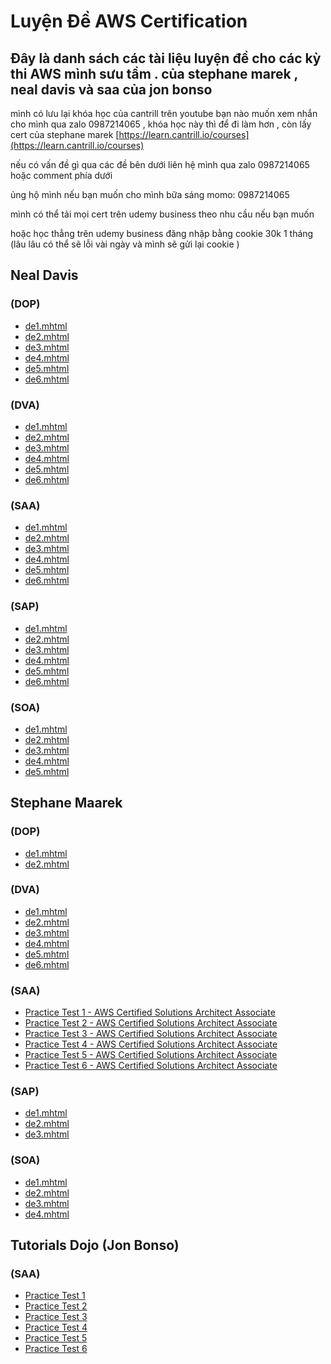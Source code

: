 # Luyện Đề AWS Certification

## Đây là danh sách các tài liệu luyện đề cho các kỳ thi AWS mình sưu tầm . của stephane marek , neal davis và saa của jon bonso

mình có lưu lại khóa học của cantrill trên youtube bạn nào muốn xem nhắn cho mình qua zalo 0987214065 , khóa học này thì để đi làm hơn , còn lấy cert của stephane marek
[https://learn.cantrill.io/courses](https://learn.cantrill.io/courses)

nếu có vấn đề gì qua các đề bên dưới liên hệ mình qua zalo 0987214065 hoặc comment phía dưới

ủng hộ mình nếu bạn muốn cho mình bữa sáng 
 momo: 0987214065


mình có thể tải mọi cert trên udemy business theo nhu cầu nếu bạn muốn

hoặc học thẳng trên udemy business đăng nhập bằng cookie  30k 1 tháng (lâu lâu có thể sẽ lỗi vài ngày và mình sẽ gửi lại cookie )


## Neal Davis

### (DOP)

- [de1.mhtml](./nealDavis/dop-nealdavis/de1.mhtml)
- [de2.mhtml](./nealDavis/dop-nealdavis/de2.mhtml)
- [de3.mhtml](./nealDavis/dop-nealdavis/de3.mhtml)
- [de4.mhtml](./nealDavis/dop-nealdavis/de4.mhtml)
- [de5.mhtml](./nealDavis/dop-nealdavis/de5.mhtml)
- [de6.mhtml](./nealDavis/dop-nealdavis/de6.mhtml)

### (DVA)

- [de1.mhtml](./nealDavis/dva-nealdavis/de1.mhtml)
- [de2.mhtml](./nealDavis/dva-nealdavis/de2.mhtml)
- [de3.mhtml](./nealDavis/dva-nealdavis/de3.mhtml)
- [de4.mhtml](./nealDavis/dva-nealdavis/de4.mhtml)
- [de5.mhtml](./nealDavis/dva-nealdavis/de5.mhtml)
- [de6.mhtml](./nealDavis/dva-nealdavis/de6.mhtml)

### (SAA)

- [de1.mhtml](./nealDavis/saa-nealdavis/de1.mhtml)
- [de2.mhtml](./nealDavis/saa-nealdavis/de2.mhtml)
- [de3.mhtml](./nealDavis/saa-nealdavis/de3.mhtml)
- [de4.mhtml](./nealDavis/saa-nealdavis/de4.mhtml)
- [de5.mhtml](./nealDavis/saa-nealdavis/de5.mhtml)
- [de6.mhtml](./nealDavis/saa-nealdavis/de6.mhtml)

### (SAP)

- [de1.mhtml](./nealDavis/sap-nealdavis/de1.mhtml)
- [de2.mhtml](./nealDavis/sap-nealdavis/de2.mhtml)
- [de3.mhtml](./nealDavis/sap-nealdavis/de3.mhtml)
- [de4.mhtml](./nealDavis/sap-nealdavis/de4.mhtml)
- [de5.mhtml](./nealDavis/sap-nealdavis/de5.mhtml)
- [de6.mhtml](./nealDavis/sap-nealdavis/de6.mhtml)

### (SOA)

- [de1.mhtml](./nealDavis/soa-nealdavis/de1.mhtml)
- [de2.mhtml](./nealDavis/soa-nealdavis/de2.mhtml)
- [de3.mhtml](./nealDavis/soa-nealdavis/de3.mhtml)
- [de4.mhtml](./nealDavis/soa-nealdavis/de4.mhtml)
- [de5.mhtml](./nealDavis/soa-nealdavis/de5.mhtml)

## Stephane Maarek

### (DOP)

- [de1.mhtml](./stephane/dop-stephane/de1.mhtml)
- [de2.mhtml](./stephane/dop-stephane/de2.mhtml)

### (DVA)

- [de1.mhtml](./stephane/dva-stephane/de1.mhtml)
- [de2.mhtml](./stephane/dva-stephane/de2.mhtml)
- [de3.mhtml](./stephane/dva-stephane/de3.mhtml)
- [de4.mhtml](./stephane/dva-stephane/de4.mhtml)
- [de5.mhtml](./stephane/dva-stephane/de5.mhtml)
- [de6.mhtml](./stephane/dva-stephane/de6.mhtml)

### (SAA)

- [Practice Test 1 - AWS Certified Solutions Architect Associate](./stephane/saa-stephane-maarek/1.1%20Practice%20Test%201%20-%20AWS%20Certified%20Solutions%20Architect%20Associate.html)
- [Practice Test 2 - AWS Certified Solutions Architect Associate](./stephane/saa-stephane-maarek/2.2%20Practice%20Test%202%20-%20AWS%20Certified%20Solutions%20Architect%20Associate.html)
- [Practice Test 3 - AWS Certified Solutions Architect Associate](./stephane/saa-stephane-maarek/3.3%20Practice%20Test%203%20-%20AWS%20Certified%20Solutions%20Architect%20Associate.html)
- [Practice Test 4 - AWS Certified Solutions Architect Associate](./stephane/saa-stephane-maarek/4.4%20Practice%20Test%204%20-%20AWS%20Certified%20Solutions%20Architect%20Associate.html)
- [Practice Test 5 - AWS Certified Solutions Architect Associate](./stephane/saa-stephane-maarek/5.5%20Practice%20Test%205%20-%20AWS%20Certified%20Solutions%20Architect%20Associate.html)
- [Practice Test 6 - AWS Certified Solutions Architect Associate](./stephane/saa-stephane-maarek/6.6%20Practice%20Test%206%20-%20AWS%20Certified%20Solutions%20Architect%20Associate.html)

### (SAP)

- [de1.mhtml](./stephane/sap-stephane/de1.mhtml)
- [de2.mhtml](./stephane/sap-stephane/de2.mhtml)
- [de3.mhtml](./stephane/sap-stephane/de3.mhtml)

### (SOA)

- [de1.mhtml](./stephane/soa-stephane/de1.mhtml)
- [de2.mhtml](./stephane/soa-stephane/de2.mhtml)
- [de3.mhtml](./stephane/soa-stephane/de3.mhtml)
- [de4.mhtml](./stephane/soa-stephane/de4.mhtml)

## Tutorials Dojo (Jon Bonso)

### (SAA)

- [Practice Test 1](./saa-bonso/001%20AWS%20Certified%20Solutions%20Architect%20Associate%20Practice%20Test%201.html)
- [Practice Test 2](./saa-bonso/002%20AWS%20Certified%20Solutions%20Architect%20Associate%20Practice%20Test%202.html)
- [Practice Test 3](./saa-bonso/003%20AWS%20Certified%20Solutions%20Architect%20Associate%20Practice%20Test%203.html)
- [Practice Test 4](./saa-bonso/004%20AWS%20Certified%20Solutions%20Architect%20Associate%20Practice%20Test%204.html)
- [Practice Test 5](./saa-bonso/005%20AWS%20Certified%20Solutions%20Architect%20Associate%20Practice%20Test%205.html)
- [Practice Test 6](./saa-bonso/006%20AWS%20Certified%20Solutions%20Architect%20Associate%20Practice%20Test%206.html)
